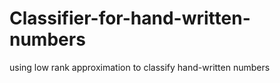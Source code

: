 # Classifier-for-hand-written-numbers
using low rank approximation to classify hand-written numbers
